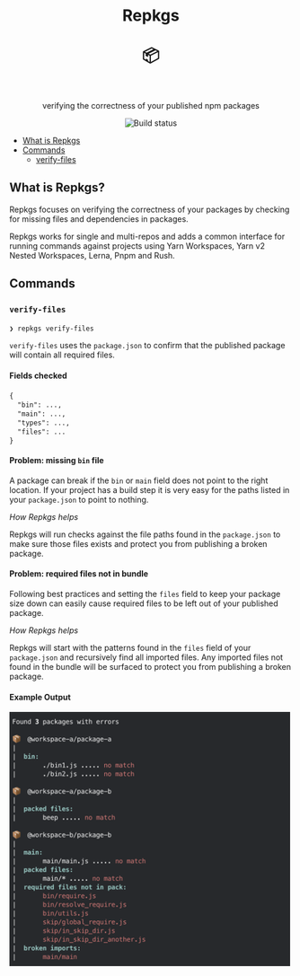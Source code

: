 <h1 align="center" border="none">
  Repkgs
  <br/>
  <br/>
  📦
  <br/>
  <br/>
</h1>

<p align="center">
  verifying the correctness of your published npm packages
</p>

<p align="center">
  <img alt="Build status" src="https://github.com/shanewilson/repkgs/workflows/CI/badge.svg">
</p>

- [What is Repkgs](#what-is-repkgs)
- [Commands](#commands)
  - [verify-files](#verify-files)

## What is Repkgs?

Repkgs focuses on verifying the correctness of your packages by checking for missing files and dependencies in packages.

Repkgs works for single and multi-repos and adds a common interface for running commands against projects using Yarn Workspaces, Yarn v2 Nested Workspaces, Lerna, Pnpm and Rush.

## Commands

### `verify-files`

```
❯ repkgs verify-files
```

`verify-files` uses the `package.json` to confirm that the published package will contain all required files.

#### Fields checked

```
{
  "bin": ...,
  "main": ...,
  "types": ...,
  "files": ...
}
```

#### Problem: missing `bin` file

A package can break if the `bin` or `main` field does not point to the right location. If your project has a build step it is very easy for the paths listed in your `package.json` to point to nothing.

_How Repkgs helps_

Repkgs will run checks against the file paths found in the `package.json` to make sure those files exists and protect you from publishing a broken package.

#### Problem: required files not in bundle

Following best practices and setting the `files` field to keep your package size down can easily cause required files to be left out of your published package.

_How Repkgs helps_

Repkgs will start with the patterns found in the `files` field of your `package.json` and recursively find all imported files. Any imported files not found in the bundle will be surfaced to protect you from publishing a broken package.

#### Example Output

<img width="500" src="./images/verify-files.png">